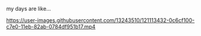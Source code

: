 my days are like...

https://user-images.githubusercontent.com/13243510/121113432-0c6cf100-c7e0-11eb-82ab-0784df951b17.mp4


